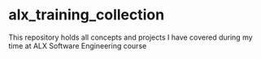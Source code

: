 # alx_training_collection
This repository holds all concepts and projects I have covered during my time at ALX Software Engineering course
